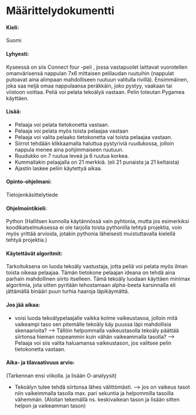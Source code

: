 # Määrittelydokumentti

#### Kieli: 
Suomi

#### Lyhyesti:
Kyseessä on siis Connect four -peli , jossa vastapuolet laittavat vuorotellen omanvärisensä nappulan 7x6 mittaisen pelilaudan ruutuihin (nappulat putoavat 
aina alimpaan mahdolliseen ruutuun valitulla rivillä). Ensimmäinen, joka saa neljä omaa nappulaansa peräkkäin, joko pystyy, vaakaan tai viistoon voittaa. Peliä voi pelata tekoälyä vastaan. Pelin toteutan Pygamea käyttäen.

#### Lisää:
- Pelaaja voi pelata tietokonetta vastaan.
- Pelaaja voi pelata myös toista pelaajaa vastaan
- Pelaaja voi valita pelaako tietokonetta vai toista pelaajaa vastaan.
- Siirrot tehdään klikkaamalla haluttua pystyriviä ruudukossa, jolloin nappula menee aina pohjimmaiseen ruutuun.
- Ruudukko on 7 ruutua leveä ja 6 ruutua korkea.
- Kummallakin pelaajalla on 21 merkkiä. (eli 21 punaista ja 21 keltaista)
- Ajastin laskee peliin käytettyä aikaa.

#### Opinto-ohjelmani:
Tietojenkäsittelytiede

#### Ohjelmointikieli:
Python 
(Hallitsen kunnolla käytännössä vain pyhtonia, mutta jos esimerkiksi koodikatselmuksessa ei ole tarjolla toista pythonilla tehtyä projektia, voin myös yrittää arvioida, jotakin pythonia läheisesti muistuttavalla kielellä tehtyä projektia.)

#### Käytettävät algoritmit:
Tarkoituksena on luoda tekoäly vastustaja, jotta peliä voi pelata myös ilman toista oikeaa pelaajaa. Tämän tietokone pelaajan ideana on tehdä aina parhain mahdollinen siirto itselleen. Tämä tekoäly luodaan käyttäen minimax algoritmia, jota sitten pyritään tehostamaan alpha-beeta karsinnalla eli jättämällä binääri puun turhia haaroja läpikäymättä.

#### Jos jää aikaa:
- voisi luoda tekoälypelaajalle vaikka kolme vaikeustasoa, jolloin mitä vaikeampi taso sen pitemälle tekoäly käy puussa läpi mahdollisia skenaarioita?
--> Tällöin helpommalla vaikeustasolla tekoäly päättää siirtonsa hieman nopeammin kuin vähän vaikeammalla tasolla?
--> Pelaaja voi siis valita haluamansa vaikeustason, jos valitsee pelin tietokonetta vastaan.

#### Aika- ja tilavaativuus arvio: 
(Tarkennan ensi viikolla. ja lisään O-analyysit)
- Tekoälyn tulee tehdä siirtonsa lähes välittömästi. 
--> jos on vaikeus tasot niin vaikeimmalla tasolla max. pari sekuntia ja helpommilla tasoilla vähemmän. (Aloitan tekemällä ns. keskivaikean tason ja lisään sitten helpon ja vaikeamman tason)
